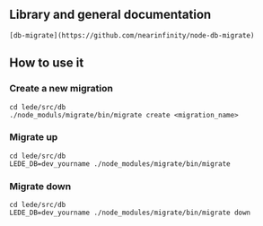 ## Library and general documentation
    [db-migrate](https://github.com/nearinfinity/node-db-migrate)

##  How to use it

### Create a new migration

    cd lede/src/db
    ./node_moduls/migrate/bin/migrate create <migration_name>


### Migrate up

    cd lede/src/db
    LEDE_DB=dev_yourname ./node_modules/migrate/bin/migrate

### Migrate down

    cd lede/src/db
    LEDE_DB=dev_yourname ./node_modules/migrate/bin/migrate down
    
